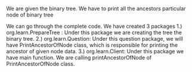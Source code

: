 We are given the binary tree. We have to print all the ancestors particular node of binary tree

We can go through the complete code. We have created 3 packages
1.) org.learn.PrepareTree : Under this package we are creating the tree the binary tree.
2.) org.learn.Question: Under this question package, we will have PrintAncestorOfNode class, which is responsible for printing the ancestor of given node data.
3.) org.learn.Client: Under this package we have main function. We are calling printAncestorOfNode of PrintAncestorOfNode class.